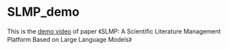 # SLMP_demo
This is the [demo video](https://youtu.be/6M5pLErK3R0) of paper 《SLMP: A Scientific Literature Management Platform Based on Large Language Models》
